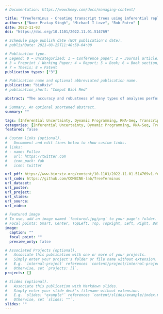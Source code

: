 ```yaml
---
# Documentation: https://wowchemy.com/docs/managing-content/

title: "TreeTerminus - Creating transcript trees using inferential replicate counts"
authors: ["Noor Pratap Singh", "Michael I Love", "Rob Patro" ]
date: 2022-11-03
doi: "https://doi.org/10.1101/2022.11.01.514769"

# Schedule page publish date (NOT publication's date).
# publishDate: 2021-08-25T11:48:59-04:00

# Publication type.
# Legend: 0 = Uncategorized; 1 = Conference paper; 2 = Journal article;
# 3 = Preprint / Working Paper; 4 = Report; 5 = Book; 6 = Book section;
# 7 = Thesis; 8 = Patent
publication_types: ["3"]

# Publication name and optional abbreviated publication name.
publication: "bioRxiv"
# publication_short: "Comput Biol Med"

abstract: "The accuracy and robustness of many types of analyses performed using RNA-seq data are directly impacted by the quality of the transcript and gene abundance estimates inferred from this data. However, a certain degree of uncertainty is always associated with the transcript abundance estimates. This uncertainty may make many downstream analyses, such as differential testing, difficult for certain transcripts. Conversely, gene-level analysis, though less ambiguous, is often too coarse-grained. To circumvent this problem, methods have proposed grouping transcripts together into distinct inferential units that should be used as a base unit for analysis. However, these methods don9t take downstream analysis into account. We introduce TreeTerminus, a data-driven approach for grouping transcripts into a tree structure where leaves represent individual transcripts and internal nodes represent an aggregation of a transcript set. TreeTerminus constructs trees such that, on average, the inferential uncertainty decreases as we ascend the tree topology. The tree provides the flexibility to analyze data at nodes that are at different levels of resolution in the tree and can be tuned depending on the analysis of interest. To obtain fixed groups for the downstream analysis, we provide a dynamic programming (DP) approach that can be used to find a cut through the tree that optimizes one of several different objectives. We evaluated TreeTerminus on two simulated and two experimental datasets, and observed an improved performance compared to transcripts (leaves) and other methods under several different metrics.."

# Summary. An optional shortened abstract.
summary: ""

tags: [Inferential Uncertainty, Dynamic Programming, RNA-Seq, Transcript-tree.]
categories: [Inferential Uncertainty, Dynamic Programming, RNA-Seq, Transcript-tree.]
featured: false

# Custom links (optional).
#   Uncomment and edit lines below to show custom links.
# links:
# - name: Follow
#   url: https://twitter.com
#   icon_pack: fab
#   icon: twitter

url_pdf: https://www.biorxiv.org/content/10.1101/2022.11.01.514769v1.full
url_code: https://github.com/COMBINE-lab/TreeTerminus
url_dataset:
url_poster:
url_project:
url_slides:
url_source:
url_video:

# Featured image
# To use, add an image named `featured.jpg/png` to your page's folder. 
# Focal points: Smart, Center, TopLeft, Top, TopRight, Left, Right, BottomLeft, Bottom, BottomRight.
image:
  caption: ""
  focal_point: ""
  preview_only: false

# Associated Projects (optional).
#   Associate this publication with one or more of your projects.
#   Simply enter your project's folder or file name without extension.
#   E.g. `internal-project` references `content/project/internal-project/index.md`.
#   Otherwise, set `projects: []`.
projects: []

# Slides (optional).
#   Associate this publication with Markdown slides.
#   Simply enter your slide deck's filename without extension.
#   E.g. `slides: "example"` references `content/slides/example/index.md`.
#   Otherwise, set `slides: ""`.
slides: ""
---
```

